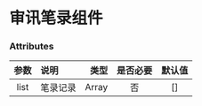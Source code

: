 # 审讯笔录组件

 <hearing-record :list="['问：第一问', '答：第一答']"></hearing-record>

  ### Attributes
 | 参数  |  说明  | 类型 | 是否必要 | 默认值|
 |:----:|:-------| -----:| :-----:| :-----:|
 | list | 笔录记录 | Array | 否 | [] |

